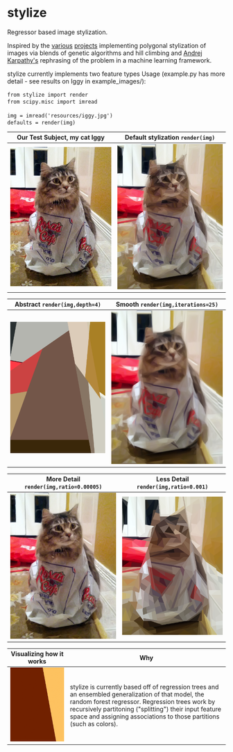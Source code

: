 stylize
=======

Regressor based image stylization.

Inspired by the [various](http://alteredqualia.com/visualization/evolve/) [projects](http://rogeralsing.com/2008/12/07/genetic-programming-evolution-of-mona-lisa/) implementing polygonal stylization of images via blends of genetic algorithms and hill climbing and [Andrej Karpathy's](http://cs.stanford.edu/people/karpathy/convnetjs/demo/image_regression.html) rephrasing of the problem in a machine learning framework.

stylize currently implements two feature types 
Usage (example.py has more detail - see results on Iggy in example_images/): 
```
from stylize import render
from scipy.misc import imread

img = imread('resources/iggy.jpg')
defaults = render(img)
```

Our Test Subject, my cat Iggy  | Default stylization `render(img)`
------------- | -------------
![Iggy](/resources/iggy_small.jpg?raw=true "Iggy looking confused")  | ![Iggy](/resources/defaults_small.png?raw=true "Default stylization with stylize")

Abstract `render(img,depth=4)` | Smooth `render(img,iterations=25)`
------------- | -------------
![Iggy](/example_images/abstract.png?raw=true "Abstract Iggy")  | ![Iggy](/example_images/smoother.png?raw=true "Smooth Iggy")

More Detail `render(img,ratio=0.00005)` | Less Detail `render(img,ratio=0.001)`
------------- | -------------
![Iggy](/example_images/more_detail.png?raw=true "Iggy in all his glory")  | ![Iggy](/example_images/less_detail.png?raw=true "Iggy in low fidelity")

Visualizing how it works | Why
------------- | -------------
![Iggy](/resources/iggy.gif?raw=true "Visualizing how it works")  | stylize is currently based off of regression trees and an ensembled generalization of that model, the random forest regressor. Regression trees work by recursively partitoning ("splitting") their input feature space and assigning associations to those partitions (such as colors).